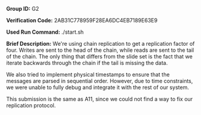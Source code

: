 **Group ID:** G2

**Verification Code:**
2AB31C778959F28EA6DC4EB7189E63E9

**Used Run Command:**
./start.sh

**Brief Description:**
We're using chain replication to get a replication factor of four. Writes are sent to the head of the chain, while reads are sent to the tail of the chain. The only thing that differs from the slide set is the fact that we iterate backwards through the chain if the tail is missing the data.

We also tried to implement physical timestamps to ensure that the messages are parsed in sequential order. However, due to time constraints, we were unable to fully debug and integrate it with the rest of our system.

This submission is the same as A11, since we could not find a way to fix our replication protocol.